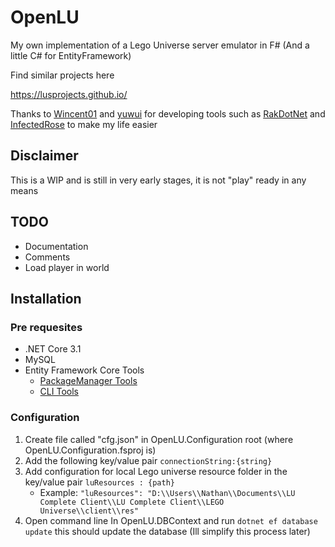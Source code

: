 


# OpenLU

My own implementation of a Lego Universe server emulator in F# (And a little C# for EntityFramework)

Find similar projects here

https://lusprojects.github.io/

Thanks to [Wincent01](https://github.com/Wincent01)  and [yuwui](https://github.com/yuwui) for developing tools such as [RakDotNet](https://github.com/yuwui/RakDotNet) and [InfectedRose](https://github.com/Wincent01/InfectedRose) to make my life easier


## Disclaimer  
This is a WIP and is still in very early stages, it is not "play" ready in any means

## TODO
* Documentation
* Comments
* Load player in world

## Installation

### Pre requesites
* .NET Core 3.1
* MySQL
* Entity Framework Core Tools
   * [PackageManager Tools](https://docs.microsoft.com/en-us/ef/core/miscellaneous/cli/powershell)
   * [CLI Tools](https://docs.microsoft.com/en-us/ef/core/miscellaneous/cli/dotnet)

### Configuration
1. Create file called "cfg.json" in OpenLU.Configuration root (where OpenLU.Configuration.fsproj is)
3. Add the following key/value pair `connectionString:{string}`
4. Add configuration for local Lego universe resource folder in the key/value pair `luResources : {path}`
    * Example: `"luResources": "D:\\Users\\Nathan\\Documents\\LU Complete Client\\LU Complete Client\\LEGO Universe\\client\\res"`
5. Open command line In OpenLU.DBContext and run `dotnet ef database update` this should update the database (Ill simplify this process later)
